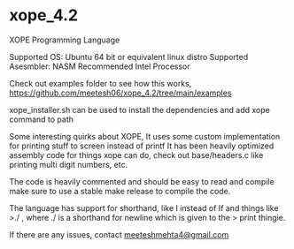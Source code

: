 # xope_4.2
 XOPE Programming Language

Supported OS: Ubuntu 64 bit or equivalent linux distro
Supported Asesmbler: NASM 
Recommended Intel Processor

Check out examples folder to see how this works,
https://github.com/meetesh06/xope_4.2/tree/main/examples

xope_installer.sh can be used to install the dependencies and 
add xope command to path

Some interesting quirks about XOPE,
It uses some custom implementation for printing stuff to screen instead of printf
It has been heavily optimized assembly code for things xope can do, check out base/headers.c
like printing multi digit numbers, etc.

The code is heavily commented and should be easy to read and compile
make sure to use a stable make release to compile the code.

The language has support for shorthand, 
like I instead of If and
things like >./ , where ./ is a shorthand for newline which is given to the > print thingie.

If there are any issues, contact meeteshmehta4@gmail.com
